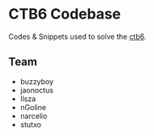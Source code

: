 # CTB6 Codebase

Codes & Snippets used to solve the [ctb6](https://mempool.space/tx/FB18E71A2B19D0C9B0871779A2BE613E174AB2F6B6C34AABFEDB15276122919A).


## Team

- buzzyboy
- jaonoctus
- llsza
- nGoline
- narcelio
- stutxo

